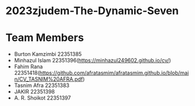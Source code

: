 # 2023zjudem-The-Dynamic-Seven

# Team Members 
* Burton Kamzimbi 22351385
* Minhazul Islam 22351396(https://minhazul249602.github.io/cv/)
* Fahim Rana 22351418(https://github.com/afratasmim/afratasmim.github.io/blob/main/CV_TASNIM%20AFRA.pdf)
* Tasnim Afra 22351383
* JAKIR 22351398
* A. R. Shoikot 22351397

